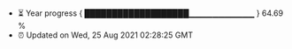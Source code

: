 - ⏳ Year progress { ███████████████████▁▁▁▁▁▁▁▁▁▁▁ } 64.69 %
- ⏰ Updated on Wed, 25 Aug 2021 02:28:25 GMT

